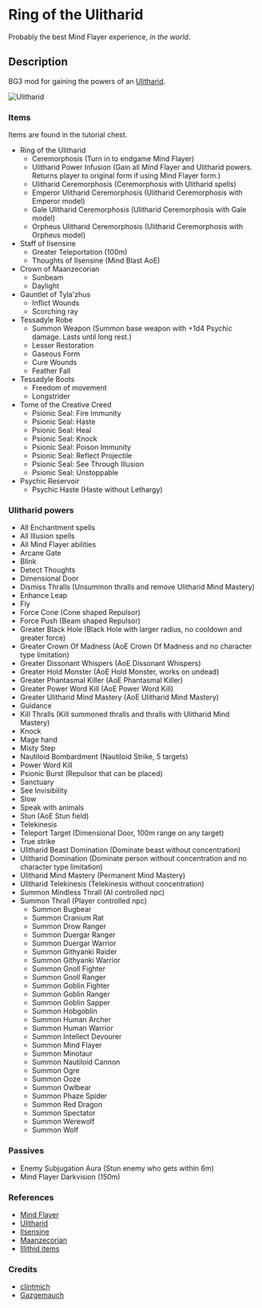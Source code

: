 # Ring of the Ulitharid

Probably the best Mind Flayer experience, *in the world*.

## Description

BG3 mod for gaining the powers of an [Ulitharid](https://forgottenrealms.fandom.com/wiki/Ulitharid).

![Ulitharid](https://static.wikia.nocookie.net/forgottenrealms/images/b/bd/Ulitharid-5e.jpg/revision/latest?cb=20171010175905)

### Items

Items are found in the tutorial chest.

- Ring of the Ulitharid
  - Ceremorphosis (Turn in to endgame Mind Flayer)
  - Ulitharid Power Infusion (Gain all Mind Flayer and Ulitharid powers. Returns player to original form if using Mind Flayer form.)
  - Ulitharid Ceremorphosis (Ceremorphosis with Ulitharid spells)
  - Emperor Ulitharid Ceremorphosis (Ulitharid Ceremorphosis with Emperor model)
  - Gale Ulitharid Ceremorphosis (Ulitharid Ceremorphosis with Gale model)
  - Orpheus Ulitharid Ceremorphosis (Ulitharid Ceremorphosis with Orpheus model)
- Staff of Ilsensine
  - Greater Teleportation (100m)
  - Thoughts of Ilsensine (Mind Blast AoE)
- Crown of Maanzecorian
  - Sunbeam
  - Daylight
- Gauntlet of Tyla'zhus
  - Inflict Wounds
  - Scorching ray
- Tessadyle Robe
  - Summon Weapon (Summon base weapon with +1d4 Psychic damage. Lasts until long rest.)
  - Lesser Restoration
  - Gaseous Form
  - Cure Wounds
  - Feather Fall
- Tessadyle Boots
  - Freedom of movement
  - Longstrider
- Tome of the Creative Creed
  - Psionic Seal: Fire Immunity
  - Psionic Seal: Haste
  - Psionic Seal: Heal
  - Psionic Seal: Knock
  - Psionic Seal: Poison Immunity
  - Psionic Seal: Reflect Projectile
  - Psionic Seal: See Through Illusion
  - Psionic Seal: Unstoppable
- Psychic Reservoir
  - Psychic Haste (Haste without Lethargy)

### Ulitharid powers

- All Enchantment spells
- All Illusion spells
- All Mind Flayer abilities
- Arcane Gate
- Blink
- Detect Thoughts
- Dimensional Door
- Dismiss Thralls (Unsummon thralls and remove Ulitharid Mind Mastery)
- Enhance Leap
- Fly
- Force Cone (Cone shaped Repulsor)
- Force Push (Beam shaped Repulsor)
- Greater Black Hole (Black Hole with larger radius, no cooldown and greater force)
- Greater Crown Of Madness (AoE Crown Of Madness and no character type limitation)
- Greater Dissonant Whispers (AoE Dissonant Whispers)
- Greater Hold Monster (AoE Hold Monster, works on undead)
- Greater Phantasmal Killer (AoE Phantasmal Killer)
- Greater Power Word Kill (AoE Power Word Kill)
- Greater Ulitharid Mind Mastery (AoE Ulitharid Mind Mastery)
- Guidance
- Kill Thralls (Kill summoned thralls and thralls with Ulitharid Mind Mastery)
- Knock
- Mage hand
- Misty Step
- Nautiloid Bombardment (Nautiloid Strike, 5 targets)
- Power Word Kill
- Psionic Burst (Repulsor that can be placed)
- Sanctuary
- See Invisibility
- Slow
- Speak with animals
- Stun (AoE Stun field)
- Telekinesis
- Teleport Target (Dimensional Door, 100m range on any target)
- True strike
- Ulitharid Beast Domination (Dominate beast without concentration)
- Ulitharid Domination (Dominate person without concentration and no character type limitation)
- Ulitharid Mind Mastery (Permanent Mind Mastery)
- Ulitharid Telekinesis (Telekinesis without concentration)
- Summon Mindless Thrall (AI controlled npc)
- Summon Thrall (Player controlled npc)
  - Summon Bugbear
  - Summon Cranium Rat
  - Summon Drow Ranger
  - Summon Duergar Ranger
  - Summon Duergar Warrior
  - Summon Githyanki Raider
  - Summon Githyanki Warrior
  - Summon Gnoll Fighter
  - Summon Gnoll Ranger
  - Summon Goblin Fighter
  - Summon Goblin Ranger
  - Summon Goblin Sapper
  - Summon Hobgoblin
  - Summon Human Archer
  - Summon Human Warrior
  - Summon Intellect Devourer
  - Summon Mind Flayer
  - Summon Minotaur
  - Summon Nautiloid Cannon
  - Summon Ogre
  - Summon Ooze
  - Summon Owlbear
  - Summon Phaze Spider
  - Summon Red Dragon
  - Summon Spectator
  - Summon Werewolf
  - Summon Wolf

### Passives

- Enemy Subjugation Aura (Stun enemy who gets within 6m)
- Mind Flayer Darkvision (150m)

### References

- [Mind Flayer](https://forgottenrealms.fandom.com/wiki/Mind_flayer)
- [Ulitharid](https://forgottenrealms.fandom.com/wiki/Ulitharid)
- [Ilsensine](https://forgottenrealms.fandom.com/wiki/Ilsensine)
- [Maanzecorian](https://forgottenrealms.fandom.com/wiki/Maanzecorian)
- [Illithid items](https://forgottenrealms.fandom.com/wiki/Category:Illithid_items)

### Credits

- [clintmich](https://www.nexusmods.com/baldursgate3/mods/286)
- [Gazgemauch](https://www.nexusmods.com/baldursgate3/mods/900)
